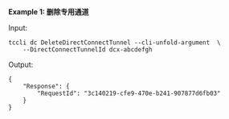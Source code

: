 **Example 1: 删除专用通道**



Input: 

```
tccli dc DeleteDirectConnectTunnel --cli-unfold-argument  \
    --DirectConnectTunnelId dcx-abcdefgh
```

Output: 
```
{
    "Response": {
        "RequestId": "3c140219-cfe9-470e-b241-907877d6fb03"
    }
}
```

